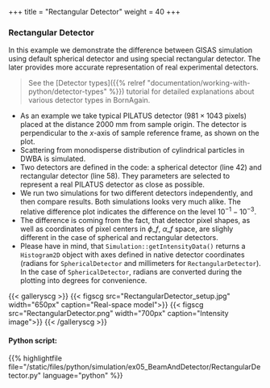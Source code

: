 +++
title = "Rectangular Detector"
weight = 40
+++

### Rectangular Detector

In this example we demonstrate the difference between GISAS simulation using default spherical detector and using special rectangular detector. The later provides more accurate representation of real experimental detectors.

> See the [Detector types]({{% relref "documentation/working-with-python/detector-types" %}}) tutorial for detailed explanations about various detector types in BornAgain.

* As an example we take typical PILATUS detector ($981\times1043$ pixels) placed at the distance $2000$ mm from sample origin. The detector is perpendicular to the $x$-axis of sample reference frame, as shown on the plot.
* Scattering from monodisperse distribution of cylindrical particles in DWBA is simulated.
* Two detectors are defined in the code: a spherical detector (line 42) and rectangular detector (line 58). They parameters are selected to represent a real PILATUS detector as close as possible.
* We run two simulations for two different detectors independently, and then compare results.
Both simulations looks very much alike. The relative difference plot indicates the difference on the level $10^{-1}-10^{-3}$.
* The difference is coming from the fact, that detector pixel shapes, as well as coordinates of pixel centers in $\phi\_f$, $\alpha\_f$ space, are slighly different in the case of spherical and rectangular detectors.
* Please have in mind, that `Simulation::getIntensityData()` returns a `Histogram2D` object with axes defined in native detector coordinates (radians for `SphericalDetector` and millimeters for `RectangularDetector`). In the case of `SphericalDetector`, radians are converted during the plotting into degrees for convenience.

{{< galleryscg >}}
{{< figscg src="RectangularDetector_setup.jpg" width="650px" caption="Real-space model">}}
{{< figscg src="RectangularDetector.png" width="700px" caption="Intensity image">}}
{{< /galleryscg >}}

#### Python script:
{{% highlightfile file="/static/files/python/simulation/ex05_BeamAndDetector/RectangularDetector.py" language="python" %}}